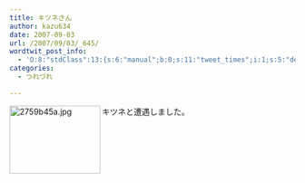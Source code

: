 ```yaml
---
title: キツネさん
author: kazu634
date: 2007-09-03
url: /2007/09/03/_645/
wordtwit_post_info:
  - 'O:8:"stdClass":13:{s:6:"manual";b:0;s:11:"tweet_times";i:1;s:5:"delay";i:0;s:7:"enabled";i:1;s:10:"separation";s:2:"60";s:7:"version";s:3:"3.7";s:14:"tweet_template";b:0;s:6:"status";i:2;s:6:"result";a:0:{}s:13:"tweet_counter";i:2;s:13:"tweet_log_ids";a:1:{i:0;i:3211;}s:9:"hash_tags";a:0:{}s:8:"accounts";a:1:{i:0;s:7:"kazu634";}}'
categories:
  - つれづれ

---
```

<div class="section">
<p>
<a href="http://image.blog.livedoor.jp/simoom634/imgs/2/7/2759b45a.jpg" onclick="__gaTracker('send', 'event', 'outbound-article', 'http://image.blog.livedoor.jp/simoom634/imgs/2/7/2759b45a.jpg', '');" target="_blank"><img width="160" align="left" alt="2759b45a.jpg" src="http://image.blog.livedoor.jp/simoom634/imgs/2/7/2759b45a-s.jpg" class="pict" height="120" border="0" /></a>キツネと遭遇しました。<br clear="all" />
</p>
</div>